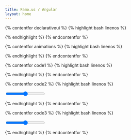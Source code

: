 ```yaml
---
title: Famo.us / Angular
layout: home
---
```



{% contentfor declarativeui %}
{% highlight bash linenos %}

<fa-grid-layout fa-options="options.grid" >
  <fa-surface fa-size="[40, 40]" class="square" ng-repeat="square in squares">
  </fa-surface>
</fa-grid-layout>

{% endhighlight %}
{% endcontentfor %}




{% contentfor animations %}
{% highlight bash linenos %}

<div ng-controller="homepageExamplesCtrl">
  <fa-modifier ng-repeat="square in squares" class="rotateMod" fa-translate="[square.x, 50, 2]" fa-origin="[.125, .125]">
    <fa-surface class="square"  fa-size="[40, 40]"></fa-surface>
  </fa-modifier>
  <fa-animation autoplay="true" duration="1200" loop="true">
    <animate  targetModSelector=".rotateMod"
              field="rotateZ"
              startValue="0"
              endValue="6.283"
              curve="linear" ></animate>
  </fa-animation>
</div>

{% endhighlight %}
{% endcontentfor %}




{% contentfor code1 %}
{% highlight bash linenos %}

<fa-modifier fa-translate="[square.x, 40]" ng-repeat='square in squares'>
  <fa-surface fa-size="[40, 40]" class="square">
  </fa-surface>
</fa-modifier>

{% endhighlight %}
{% endcontentfor %}



{% contentfor code2 %}
{% highlight bash linenos %}

<fa-surface>
  <input type="range" ng-model="data.rangeValue">
 </fa-surface>

<fa-modifier fa-translate="[translateX(data.rangeValue), 40, 0]">
  <fa-surface fa-size="[40, 40]" class="square">
  </fa-surface>
</fa-modifier>

{% endhighlight %}
{% endcontentfor %}

{% contentfor code3 %}
{% highlight bash linenos %}

<fa-surface>
  <input type="range" ng-model="$parent.repeatedItems" min="0" max="16" />
</fa-surface>
<fa-modifier
  square
  ng-repeat="modifier in modifiers"
  fa-animate-enter="enter()"
  fa-animate-leave="leave()"
  fa-animate-halt="halt()"
  fa-transform="transform"
  fa-opacity="opacity"
>
  <fa-surface fa-size="[40, 40]" class="square"></fa-surface>
</fa-modifier>

{% endhighlight %}
{% endcontentfor %}
